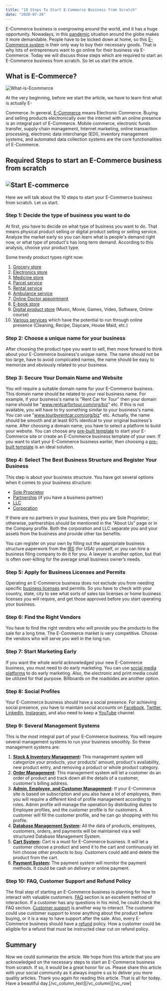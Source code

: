 ```yaml
---
title: "10 Steps To Start E-Commerce Business from Scratch"
date: "2020-07-20"
---
```


E-Commerce business is overgrowing around the world, and it has a huge opportunity. Nowadays, in this [pandemic](https://www.worldometers.info/coronavirus/) situation around the globe makes it more demandable. People have to be locked down at home, so this [E-Commerce system](https://themeforest.net/item/pickbazar-react-graphql-ecommerce-template/25283305) is their only way to buy their necessary goods. That is why lots of entrepreneurs want to go online for their business via E-Commerce. Today we will discuss those steps which are required to start an E-Commerce business from scratch. So let us start the article.

## What is E-Commerce?

![What-is-Ecommerce](https://d2qklehrvrfpx7.cloudfront.net/blogimages/10steps_to_start_ecommerce-1.jpg)

At the very beginning, before we start the article, we have to learn first what is actually E-

Commerce. In general, [E-Commerce](https://en.wikipedia.org/wiki/E-commerce) means Electronic Commerce. Buying and selling products electronically over the internet with an online presence is an integral part of E-Commerce. Mobile commerce, electronic funds transfer, supply chain management, Internet marketing, online transaction processing, electronic data interchange (EDI), inventory management systems, and automated data collection systems are the core functionalities of E-Commerce.

## Required Steps to start an E-Commerce business from scratch

## ![Start E-commerce](https://d2qklehrvrfpx7.cloudfront.net/blogimages/10steps_to_start_ecommerce-2.jpg)

Here we will talk about the 10 steps to start your E-Commerce business from scratch. Let us start.

### Step 1: Decide the type of business you want to do

At first, you have to decide on what type of business you want to do. That means physical product selling or digital product selling or selling service. Analyze the market early so you can learn what is people's demand right now, or what type of product's has long term demand. According to this analysis, choose your product type.

Some trendy product types right now:

1. [Grocery store](https://themeforest.net/item/pickbazar-react-graphql-ecommerce-template/25283305)
2. [Electronics store](https://themeforest.net/item/picksy-react-gatsby-grocery-ecommerce-template/26576621)
3. [Medicine store](https://themeforest.net/item/pickbazar-react-graphql-ecommerce-template/25283305)
4. [Parcel service](https://themeforest.net/item/picksy-react-gatsby-grocery-ecommerce-template/26576621)
5. [Rental service](https://themeforest.net/item/turbo-car-rental-system-wordpress-theme/17156768)
6. [Ambulance service](https://themeforest.net/item/turbo-car-rental-system-wordpress-theme/17156768)
7. [Online Doctor appointment](https://codecanyon.net/item/rnb-seasonal-pricing-addon/25037993)
8. [E-book store](https://themeforest.net/item/pickbazar-react-graphql-ecommerce-template/25283305)
9. [Digital product store](https://themeforest.net/item/pickbazar-react-graphql-ecommerce-template/25283305) (Music, Movie, Games, Video, Software, Online course)
10. [Various services](https://codecanyon.net/item/rnb-seasonal-pricing-addon/25037993) which have the potential to run through online presence (Cleaning, Recipe, Daycare, House Maid, etc.)

### Step 2: Choose a unique name for your business

After choosing the product type you want to sell, then move forward to think about your E-Commerce business's unique name. The name should not be too large, have to avoid complicated names, the name should be easy to memorize and obviously related to your business.

### Step 3: Secure Your Domain Name and Website

You will require a suitable domain name for your E-Commerce business. This domain name should be related to your real business name. For example, if your business's name is "Rent Car for Tour" then your domain name should be "www.rentcarfortour.com/org/biz" etc. If this is not available, you will have to try something similar to your business's name. You can use "www.tourbyrentcar.com/org/biz" etc. Actually, the name should be smooth and at least 60% identical to your original business's name. After choosing a domain name, you have to select a platform to build your website. You can choose any [pre-built template](https://themeforest.net/item/pickbazar-react-graphql-ecommerce-template/25283305) to start your E-Commerce site or create an E-Commerce business template of your own. If you want to start your E-Commerce business earlier, then choosing a [pre-built template](https://themeforest.net/item/picksy-react-gatsby-grocery-ecommerce-template/26576621) is an ideal solution.

### Step 4: Select The Best Business Structure and Register Your Business

This step is about your business structure. You have got several options when it comes to your business structure:

- [Sole Proprietor](https://www.sba.gov/content/sole-proprietorship)
- [Partnership](https://www.investopedia.com/terms/p/partnership.asp) (if you have a business partner)
- [LLC](https://www.investopedia.com/terms/l/llc.asp)
- [Corporation](https://www.investopedia.com/terms/c/corporation.asp)

If there are no partners in your business, then you are Sole Proprietor; otherwise, partnerships should be mentioned in the "About Us" page or in the Company profile. Both the corporation and LLC separate you and your assets from the business and provide other tax benefits.

You can register on your own by filling out the appropriate business structure paperwork from the [IRS](https://www.irs.gov/) (for USA) yourself, or you can hire a business filing company to do it for you. A lawyer is another option, but that is often over-killing for the average small business owner’s needs.

### Step 5: Apply for Business Licenses and Permits

Operating an E-Commerce business does not exclude you from needing specific [business licenses](https://en.wikipedia.org/wiki/Business_license) and permits. So you have to check with your country, state, city to see what sorts of sales tax licenses or home business licenses you will require, and get those approved before you start operating your business.

### Step 6: Find the Right Vendors

You have to find the right vendors who will provide you the products to the sale for a long time. The E-Commerce market is very competitive. Choose the vendors who will serve you well in the long run.

### Step 7: Start Marketing Early

If you want the whole world acknowledged your new E-Commerce business, you must need to do early marketing. You can use [social media platforms](https://makeawebsitehub.com/social-media-sites/) to do early marketing. Also, the electronic and print media could be utilized for that purpose. Billboards on the roadsides are another option.

### Step 8: Social Profiles

Your E-Commerce business should have a social presence. For achieving social presence, you have to maintain social accounts on [Facebook](http://www.facebook.com), [Twitter](https://twitter.com/), [LinkedIn](https://www.linkedin.com/), [Instagram](https://www.instagram.com/), and also need to keep a [YouTube](https://www.youtube.com/) channel.

### Step 9: Several Management Systems

This is the most integral part of your E-Commerce business. You will require several management systems to run your business smoothly. So these management systems are:

1. **[Stock & Inventory Management](https://www.infoentrepreneurs.org/en/guides/stock-control-and-inventory/):** This management system will categorize your products, your products' amount, product's availability, new product entry, and removing a product or whole product category.
2. **[Order Management](https://www.sana-commerce.com/e-commerce-terms/what-is-order-management-system/):** This management system will let a customer do an order of product and track down all the details of a customer, customer's billing address.
3. **[Admin, Employee, and Customer Management](https://www.citrix.com/go/jmp/upm.html):** If your E-Commerce site is based on subscription and you also have a lot of employees, then you will require a different kind of profile management according to roles. Admin profile will manage the operation by distributing duties to Employee profiles, and the customer profile is for customers. A customer will fill the customer profile, and he can go shopping with his profile.
4. **[Database Management System](https://searchsqlserver.techtarget.com/definition/database-management-system):** All the data of products, employees, customers, orders, and payments will be maintained via a well structured Database Management System.
5. **[Cart System](https://en.wikipedia.org/wiki/Shopping_cart_software):** Cart is a must for E-Commerce business. It will let a customer choose a product and send it to the cart and continuously let him choose other products to buy. Customers could add and delete the product from the cart.
6. **[Payment System](https://en.wikipedia.org/wiki/Payment_system):** The payment system will monitor the payment methods. It could be cash on delivery or online payment.

### Step 10: FAQ, Customer Support and Refund Policy

The final step of starting an E-Commerce business is planning for how to interact with valuable customers. [FAQ](https://en.wikipedia.org/wiki/FAQ) section is an excellent method of interaction. If a customer has any questions in his mind, he could check the FAQ section. [Customer support](https://en.wikipedia.org/wiki/Customer_support) is another way to interact. The customer could use customer support to know anything about the product before buying, or it is a way to have support after the sale. Also, every E-Commerce business should have a [refund](https://en.wikipedia.org/wiki/Refund) policy. How a customer could be eligible for a refund that must be instructed clear cut on refund policy.

## Summary

Now we could summarize the article. We hope from this article that you are acknowledged on the necessary steps to start an E-Commerce business from scratch. If so, it would be a great honor for us. Please share this article with your social community as it always inspire s us to deliver you more quality articles. Thank you again for reading this article. That is all for today. Have a beautiful day.\[/vc_column_text\]\[/vc_column\]\[/vc_row\]

